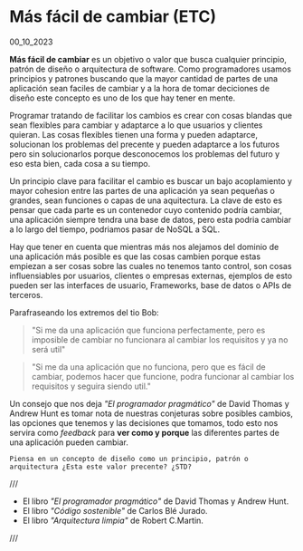 # Más fácil de cambiar (ETC)
00_10_2023

**Más fácil de cambiar** es un objetivo o valor que busca cualquier principio, patrón de diseño o arquitectura de software. Como programadores usamos principios y patrones buscando que la mayor cantidad de partes de una aplicación sean faciles de cambiar y a la hora de tomar deciciones de diseño este concepto es uno de los que hay tener en mente. 

Programar tratando de facilitar los cambios es crear con cosas blandas que sean flexibles para cambiar y adaptarce a lo que usuarios y clientes quieran. Las cosas flexibles tienen una forma y pueden adaptarce, solucionan los problemas del precente y pueden adaptarce a los futuros pero sin solucionarlos porque desconocemos los problemas del futuro y eso esta bien, cada cosa a su tiempo. 

Un principio clave para facilitar el cambio es buscar un bajo acoplamiento y mayor cohesion entre las partes de una aplicación ya sean pequeñas o grandes, sean funciones o capas de una aquitectura. La clave de esto es pensar que cada parte es un contenedor cuyo contenido podría cambiar, una aplicación siempre tendra una base de datos, pero esta podria cambiar a lo largo del tiempo, podriamos pasar de NoSQL a SQL.

Hay que tener en cuenta que mientras más nos alejamos del dominio de una aplicación más posible es que las cosas cambien porque estas empiezan a ser cosas sobre las cuales no tenemos tanto control, son cosas influensiables por usuarios, clientes o empresas externas, ejemplos de esto pueden ser las interfaces de usuario, Frameworks, base de datos o APIs de terceros.
 
Parafraseando los extremos del tio Bob:

> "Si me da una aplicación que funciona perfectamente, pero es imposible de cambiar no funcionara al cambiar los requisitos y ya no será util"

> "Si me da una aplicación que no funciona, pero que es fácil de cambiar, podemos hacer que funcione, podra funcionar al cambiar los requisitos y seguira siendo util."

Un consejo que nos deja *"El programador pragmático"* de David Thomas y Andrew Hunt es tomar nota de nuestras conjeturas sobre posibles cambios, las opciones que tenemos y las decisiones que tomamos, todo esto nos servira como *feedback* para **ver como y porque** las diferentes partes de una aplicación pueden cambiar.

	Piensa en un concepto de diseño como un principio, patrón o arquitectura ¿Esta este valor precente? ¿STD?

///

* El libro *"El programador pragmático"* de David Thomas y Andrew Hunt.
* El libro *"Código sostenible"* de Carlos Blé Jurado.
* El libro *"Arquitectura limpia"* de Robert C.Martin.

///